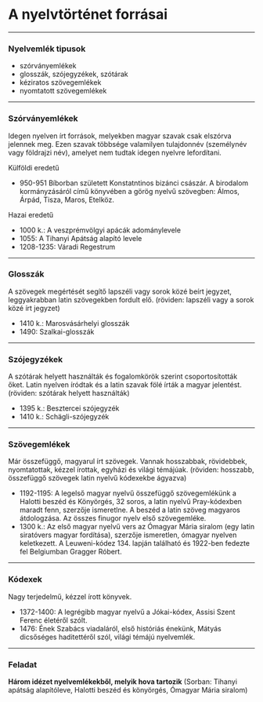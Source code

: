 # A nyelvtörténet forrásai
---
### Nyelvemlék tipusok
- szórványemlékek
- glosszák, szójegyzékek, szótárak
- kéziratos szövegemlékek
- nyomtatott szövegemlékek
---
### Szórványemlékek
Idegen nyelven írt források, melyekben magyar szavak csak elszórva jelennek meg. Ezen szavak többsége valamilyen tulajdonnév (személynév vagy földrajzi név), amelyet nem tudtak idegen nyelvre lefordítani.

Külföldi eredetű
- 950-951 Bíborban született Konstatntinos bizánci császár. A birodalom kormányzásáról című könyvében a görög nyelvű szövegben: Álmos, Árpád, Tisza, Maros, Etelköz.

Hazai eredetű
- 1000 k.: A veszprémvölgyi apácák adománylevele
- 1055: A Tihanyi Apátság alapító levele
- 1208-1235: Váradi Regestrum
---
### Glosszák
A szövegek megértését segítő lapszéli vagy sorok közé beírt jegyzet, leggyakrabban latin szövegekben fordult elő.
(röviden: lapszéli vagy a sorok közé írt jegyzet)

- 1410 k.: Marosvásárhelyi glosszák
- 1490: Szalkai-glosszák
***
### Szójegyzékek
A szótárak helyett használták és fogalomkörök szerint csoportosították őket. Latin nyelven íródtak és a latin szavak fölé írták a magyar jelentést.
(röviden: szótárak helyett használták)

- 1395 k.: Besztercei szójegyzék
- 1410 k.: Schägli-szójegyzék
***
### Szövegemlékek
Már összefüggő, magyarul írt szövegek. Vannak hosszabbak, rövidebbek, nyomtatottak, kézzel írottak, egyházi és világi témájúak. 
(röviden: hosszabb, összefüggő szövegek latin nyelvű kódexekbe ágyazva)

- 1192-1195: A legelső magyar nyelvű összefüggő szövegemlékünk a Halotti beszéd és Könyörgés, 32 soros, a latin nyelvű Pray-kódexben maradt fenn, szerzője ismeretlne. A beszéd a latin szöveg magyaros átdologzása. Az összes finugor nyelv első szövegemléke.
- 1300 k.: Az első magyar nyelvű vers az Ómagyar Mária siralom (egy latin siratóvers magyar fordítása), szerzője ismeretlen, ómagyar nyelven keletkezett. A Leuweni-kódez 134. lapján található és 1922-ben fedezte fel Belgiumban Gragger Róbert.
---
### Kódexek
Nagy terjedelmű, kézzel írott könyvek.

- 1372-1400: A legrégibb magyar nyelvű a Jókai-kódex, Assisi Szent Ferenc életéről szólt.
- 1476: Ének Szabács viadaláról, első históriás énekünk, Mátyás dicsőséges haditettéről szól, világi témájú nyelvemlék.
***
### Feladat
**Három idézet nyelvemlékekből, melyik hova tartozik**
(Sorban: Tihanyi apátság alapítóleve, Halotti beszéd és könyörgés, Ómagyar Mária siralom)